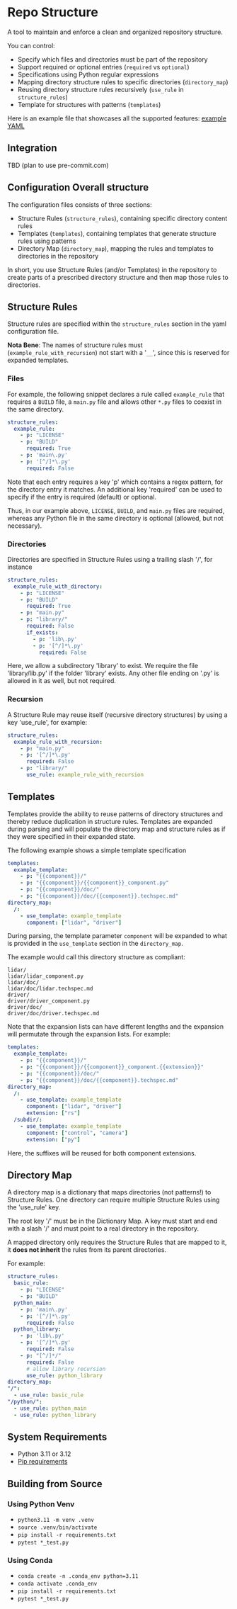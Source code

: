 # Repo Structure

A tool to maintain and enforce a clean and organized repository structure.

You can control:

- Specify which files and directories must be part of the repository
- Support required or optional entries (`required` vs `optional`)
- Specifications using Python regular expressions
- Mapping directory structure rules to specific directories (`directory_map`)
- Reusing directory structure rules recursively (`use_rule` in `structure_rules`)
- Template for structures with patterns (`templates`)

Here is an example file that showcases all the supported features:
[example YAML](repo_structure_config.yaml)

## Integration

TBD (plan to use pre-commit.com)

## Configuration Overall structure

The configuration files consists of three sections:

- Structure Rules (`structure_rules`), containing specific directory content
  rules
- Templates (`templates`), containing templates that generate structure rules
  using patterns
- Directory Map (`directory_map`), mapping the rules and templates to
  directories in the repository

In short, you use Structure Rules (and/or Templates) in the repository to
create parts of a prescribed directory structure and then map those rules to
directories.

## Structure Rules

Structure rules are specified within the `structure_rules` section in the yaml
configuration file.

**Nota Bene**: The names of structure rules must
(`example_rule_with_recursion`) not start with a '`__`', since this is reserved
for expanded templates.

### Files

For example, the following snippet declares a rule called `example_rule` that
requires a `BUILD` file, a `main.py` file and allows other `*.py` files to
coexist in the same directory.

```yaml
structure_rules:
  example_rule:
    - p: "LICENSE"
    - p: "BUILD"
      required: True
    - p: 'main\.py'
    - p: '[^/]*\.py'
      required: False
```

Note that each entry requires a key 'p' which contains a regex pattern, for the
directory entry it matches. An additional key 'required' can be used to specify
if the entry is required (default) or optional.

Thus, in our example above, `LICENSE`, `BUILD`, and `main.py` files are
required, whereas any Python file in the same directory is optional (allowed,
but not necessary).

### Directories

Directories are specified in Structure Rules using a trailing slash '/', for
instance

```yaml
structure_rules:
  example_rule_with_directory:
    - p: "LICENSE"
    - p: "BUILD"
      required: True
    - p: "main.py"
    - p: "library/"
      required: False
      if_exists:
        - p: 'lib\.py'
        - p: '[^/]*\.py'
          required: False
```

Here, we allow a subdirectory 'library' to exist. We require the file
'library/lib.py' if the folder 'library' exists. Any other file ending on '.py'
is allowed in it as well, but not required.

### Recursion

A Structure Rule may reuse itself (recursive directory structures) by using a
key 'use_rule', for example:

```yaml
structure_rules:
  example_rule_with_recursion:
    - p: "main.py"
    - p: '[^/]*\.py'
      required: False
    - p: "library/"
      use_rule: example_rule_with_recursion
```

## Templates

Templates provide the ability to reuse patterns of directory structures and
thereby reduce duplication in structure rules. Templates are expanded during
parsing and will populate the directory map and structure rules as if they
were specified in their expanded state.

The following example shows a simple template specification

```yaml
templates:
  example_template:
    - p: "{{component}}/"
    - p: "{{component}}/{{component}}_component.py"
    - p: "{{component}}/doc/"
    - p: "{{component}}/doc/{{component}}.techspec.md"
directory_map:
  /:
    - use_template: example_template
      component: ["lidar", "driver"]
```

During parsing, the template parameter `component` will be expanded to what
is provided in the `use_template` section in the `directory_map`.

The example would call this directory structure as compliant:

```console
lidar/
lidar/lidar_component.py
lidar/doc/
lidar/doc/lidar.techspec.md
driver/
driver/driver_component.py
driver/doc/
driver/doc/driver.techspec.md
```

Note that the expansion lists can have different lengths and the expansion
will permutate through the expansion lists. For example:

```yaml
templates:
  example_template:
    - p: "{{component}}/"
    - p: "{{component}}/{{component}}_component.{{extension}}"
    - p: "{{component}}/doc/"
    - p: "{{component}}/doc/{{component}}.techspec.md"
directory_map:
  /:
    - use_template: example_template
      component: ["lidar", "driver"]
      extension: ["rs"]
  /subdir/:
    - use_template: example_template
      component: ["control", "camera"]
      extension: ["py"]
```

Here, the suffixes will be reused for both component extensions.

## Directory Map

A directory map is a dictionary that maps directories (not patterns!) to
Structure Rules. One directory can require multiple Structure Rules using the
'use_rule' key.

The root key '/' must be in the Dictionary Map. A key must start and end with a
slash '/' and must point to a real directory in the repository.

A mapped directory only requires the Structure Rules that are mapped to it, it
**does not inherit** the rules from its parent directories.

For example:

```yaml
structure_rules:
  basic_rule:
    - p: "LICENSE"
    - p: "BUILD"
  python_main:
    - p: 'main\.py'
    - p: '[^/]*\.py'
      required: False
  python_library:
    - p: 'lib\.py'
    - p: '[^/]*\.py'
      required: False
    - p: "[^/]*/"
      required: False
      # allow library recursion
      use_rule: python_library
directory_map:
"/":
  - use_rule: basic_rule
"/python/":
  - use_rule: python_main
  - use_rule: python_library
```

## System Requirements

- Python 3.11 or 3.12
- [Pip requirements](requirements.txt)

## Building from Source

### Using Python Venv

- `python3.11 -m venv .venv`
- `source .venv/bin/activate`
- `pip install -r requirements.txt`
- `pytest *_test.py`

### Using Conda

- `conda create -n .conda_env python=3.11`
- `conda activate .conda_env`
- `pip install -r requirements.txt`
- `pytest *_test.py`

